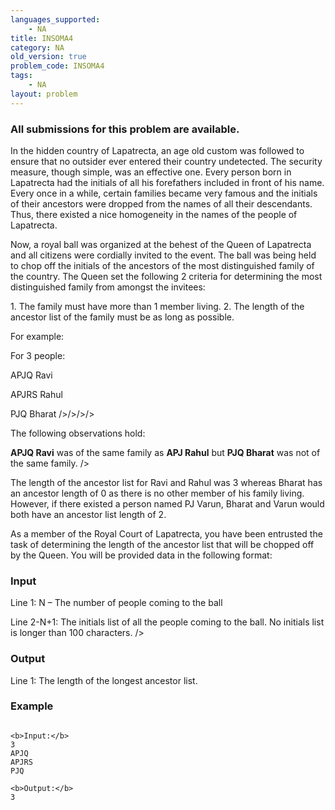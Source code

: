 ```yaml
---
languages_supported:
    - NA
title: INSOMA4
category: NA
old_version: true
problem_code: INSOMA4
tags:
    - NA
layout: problem
---
```

###  All submissions for this problem are available. 

In the hidden country of Lapatrecta, an age old custom was followed to ensure that no outsider ever entered their country undetected. The security measure, though simple, was an effective one. Every person born in Lapatrecta had the initials of all his forefathers included in front of his name. Every once in a while, certain families became very famous and the initials of their ancestors were dropped from the names of all their descendants. Thus, there existed a nice homogeneity in the names of the people of Lapatrecta.

Now, a royal ball was organized at the behest of the Queen of Lapatrecta and all citizens were cordially invited to the event. The ball was being held to chop off the initials of the ancestors of the most distinguished family of the country. The Queen set the following 2 criteria for determining the most distinguished family from amongst the invitees:

1\. The family must have more than 1 member living.
2\. The length of the ancestor list of the family must be as long as possible.

For example:

For 3 people:

APJQ Ravi

APJRS Rahul

PJQ Bharat
/>/>/>/>

The following observations hold:

**APJQ Ravi** was of the same family as **APJ Rahul** but **PJQ Bharat** was not of the same family. />

The length of the ancestor list for Ravi and Rahul was 3 whereas Bharat has an ancestor length of 0 as there is no other member of his family living. However, if there existed a person named PJ Varun, Bharat and Varun would both have an ancestor list length of 2.

As a member of the Royal Court of Lapatrecta, you have been entrusted the task of determining the length of the ancestor list that will be chopped off by the Queen. You will be provided data in the following format:

### Input

Line 1: N – The number of people coming to the ball

Line 2-N+1: The initials list of all the people coming to the ball. No initials list is longer than 100 characters. />

### Output

Line 1: The length of the longest ancestor list.

### Example

```

<b>Input:</b>
3
APJQ
APJRS
PJQ

<b>Output:</b>
3 

```